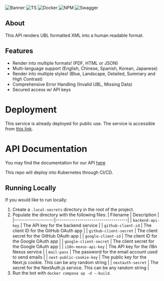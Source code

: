 ![Banner](https://user-images.githubusercontent.com/38149391/224549714-ad91a3ef-c056-4a89-ae7e-2c5375b63ff1.png)
![TS](https://img.shields.io/badge/TypeScript-007ACC?style=for-the-badge&logo=typescript&logoColor=white)
![Docker](https://img.shields.io/badge/Docker-2CA5E0?style=for-the-badge&logo=docker&logoColor=white)
![NPM](https://img.shields.io/badge/npm-CB3837?style=for-the-badge&logo=npm&logoColor=white)
![Swagger](https://img.shields.io/badge/Swagger-85EA2D?style=for-the-badge&logo=Swagger&logoColor=white)

## About

This API renders UBL formatted XML into a human readable format.

## Features

- Render into multiple formats! (PDF, HTML or JSON)
- Multi-language support (English, Chinese, Spanish, Korean, Japanese)
- Render into multiple styles! (Blue, Landscape, Detailed, Summary and High Contrast)
- Comprehensive Error Handling (Invalid UBL, Missing Data)
- Secured access w/ API keys

# Deployment

This service is already deployed for public use. The service is accessible from [this link](https://app-macroservices.masterofcubesau.com/).

# API Documentation

You may find the documentation for our API [here](https://macroservices.masterofcubesau.com/docs)

This repo will deploy into Kubernetes through CI/CD.

## Running Locally

If you would like to run locally:

1. Create a `.local-secrets` directory in the root of the project.
2. Populate the directory with the following files:
   | Filename | Description |
   |--------------------|------------------------------------|
   | `backend-api-key` | The API key for the backend service |
   | `github-client-id` | The client ID for the GitHub OAuth app |
   | `github-client-secret` | The client secret for the GitHub OAuth app |
   | `google-client-id` | The client ID for the Google OAuth app |
   | `google-client-secret` | The client secret for the Google OAuth app |
   | `i18n-nexus-api-key` | The API key for the i18n Nexus service |
   | `mail-pass` | The password for the email account used to send emails |
   | `next-public-cookie-key` | The public key for the Next.js cookie. This can be any random string |
   | `nextauth-secret` | The secret for the NextAuth.js service. This can be any random string |
3. Run the bot with `docker compose up -d --build`.
